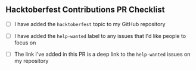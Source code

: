 ## Hacktoberfest Contributions PR Checklist

- [ ] I have added the `hacktoberfest` topic to my GitHub repository

- [ ] I have added the `help-wanted` label to any issues that I'd like people to focus on

- [ ] The link I've added in this PR is a deep link to the `help-wanted` issues on my repository